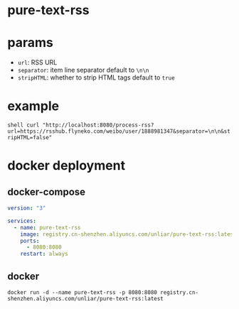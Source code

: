 # pure-text-rss

# params

- `url`: RSS URL
- `separator`: item line separator default to `\n\n`
- `stripHTML`: whether to strip HTML tags default to `true`

# example

`shell
curl "http://localhost:8080/process-rss?url=https://rsshub.flyneko.com/weibo/user/1888981347&separator=\n\n&stripHTML=false"
`

# docker deployment

## docker-compose

```yaml
version: "3"

services:
  - name: pure-text-rss
    image: registry.cn-shenzhen.aliyuncs.com/unliar/pure-text-rss:latest
    ports:
      - 8080:8080
    restart: always
```

## docker

```shell
docker run -d --name pure-text-rss -p 8080:8080 registry.cn-shenzhen.aliyuncs.com/unliar/pure-text-rss:latest
```
